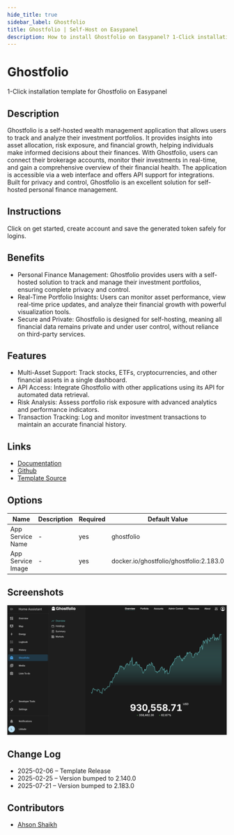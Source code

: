 ```yaml
---
hide_title: true
sidebar_label: Ghostfolio
title: Ghostfolio | Self-Host on Easypanel
description: How to install Ghostfolio on Easypanel? 1-Click installation template for Ghostfolio on Easypanel
---
```


<!-- generated -->

# Ghostfolio

1-Click installation template for Ghostfolio on Easypanel

## Description

Ghostfolio is a self-hosted wealth management application that allows users to track and analyze their investment portfolios. It provides insights into asset allocation, risk exposure, and financial growth, helping individuals make informed decisions about their finances. With Ghostfolio, users can connect their brokerage accounts, monitor their investments in real-time, and gain a comprehensive overview of their financial health. The application is accessible via a web interface and offers API support for integrations. Built for privacy and control, Ghostfolio is an excellent solution for self-hosted personal finance management.

## Instructions

Click on get started, create account and save the generated token safely for logins.

## Benefits

- Personal Finance Management: Ghostfolio provides users with a self-hosted solution to track and manage their investment portfolios, ensuring complete privacy and control.
- Real-Time Portfolio Insights: Users can monitor asset performance, view real-time price updates, and analyze their financial growth with powerful visualization tools.
- Secure and Private: Ghostfolio is designed for self-hosting, meaning all financial data remains private and under user control, without reliance on third-party services.

## Features

- Multi-Asset Support: Track stocks, ETFs, cryptocurrencies, and other financial assets in a single dashboard.
- API Access: Integrate Ghostfolio with other applications using its API for automated data retrieval.
- Risk Analysis: Assess portfolio risk exposure with advanced analytics and performance indicators.
- Transaction Tracking: Log and monitor investment transactions to maintain an accurate financial history.

## Links

- [Documentation](https://ghostfolio.dev/docs/)
- [Github](https://github.com/ghostfolio/ghostfolio)
- [Template Source](https://github.com/easypanel-io/templates/tree/main/templates/ghostfolio)

## Options

Name | Description | Required | Default Value
-|-|-|-
App Service Name | - | yes | ghostfolio
App Service Image | - | yes | docker.io/ghostfolio/ghostfolio:2.183.0

## Screenshots

![Ghostfolio Screenshot](./assets/screenshot.png)

## Change Log

- 2025-02-06 – Template Release
- 2025-02-25 – Version bumped to 2.140.0
- 2025-07-21 – Version bumped to 2.183.0

## Contributors

- [Ahson Shaikh](https://github.com/Ahson-Shaikh)

